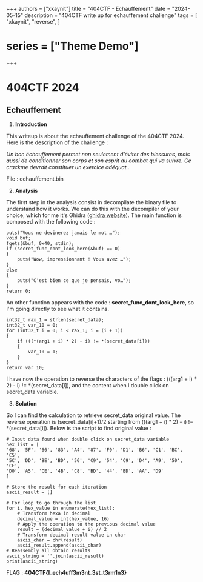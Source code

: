 +++
authors = ["xkaynit"]
title = "404CTF - Echauffement"
date = "2024-05-15"
description = "404CTF write up for echauffement challenge"
tags = [
    "xkaynit",
    "reverse",
]
# series = ["Theme Demo"]
+++

# 404CTF 2024
## Echauffement

1. **Introduction**

This writeup is about the echauffement challenge of the 404CTF 2024. Here is the description of the challenge :

*Un bon échauffement permet non seulement d'éviter des blessures, mais aussi de conditionner son corps et son esprit au combat qui va suivre. Ce crackme devrait constituer un exercice adéquat..*


File : echauffement.bin

2. **Analysis**

The first step in the analysis consist in decompilate the binary file to understand how it works. We can do this with the decompiler of your choice, which for me it's Ghidra ([ghidra website](https://ghidra-sre.org/)). The main function is composed with the following code :

    puts("Vous ne devinerez jamais le mot …");
    void buf;
    fgets(&buf, 0x40, stdin);
    if (secret_func_dont_look_here(&buf) == 0)
    {
        puts("Wow, impressionnant ! Vous avez …");
    }
    else
    {
        puts("C'est bien ce que je pensais, vo…");
    }
    return 0;

An other function appears with the code : **secret_func_dont_look_here**, so I'm going directly to see what it contains.

    int32_t rax_1 = strlen(secret_data);
    int32_t var_10 = 0;
    for (int32_t i = 0; i < rax_1; i = (i + 1))
    {
        if (((*(arg1 + i) * 2) - i) != *(secret_data[i]))
        {
            var_10 = 1;
        }
    }
    return var_10;

I have now the operation to reverse the characters of the flags : (((arg1 + i) * 2) - i) != *(secret_data[i]), and the content when I double click on secret_data variable.

3. **Solution**

So I can find the calculation to retrieve secret_data original value. The reverse operation is (secret_data[i]+1)/2 starting from (((arg1 + i) * 2) - i) != *(secret_data[i]). Below is the script to find original value : 

    # Input data found when double click on secret_data variable
    hex_list = [
    '68', '5F', '66', '83', 'A4', '87', 'F0', 'D1', 'B6', 'C1', 'BC', 'C5',
    '5C', 'DD', 'BE', 'BD', '56', 'C9', '54', 'C9', 'D4', 'A9', '50', 'CF',
    'D0', 'A5', 'CE', '4B', 'C8', 'BD', '44', 'BD', 'AA', 'D9'
    ]

    # Store the result for each iteration
    ascii_result = []

    # For loop to go through the list
    for i, hex_value in enumerate(hex_list):
        # Transform hexa in decimal
        decimal_value = int(hex_value, 16)
        # Apply the operation to the previous decimal value
        result = (decimal_value + i) // 2
        # Transform decimal result value in char
        ascii_char = chr(result)
        ascii_result.append(ascii_char)
    # Reassembly all obtain results
    ascii_string = ''.join(ascii_result)
    print(ascii_string)

FLAG : **404CTF{l_ech4uff3m3nt_3st_t3rm1n3}**